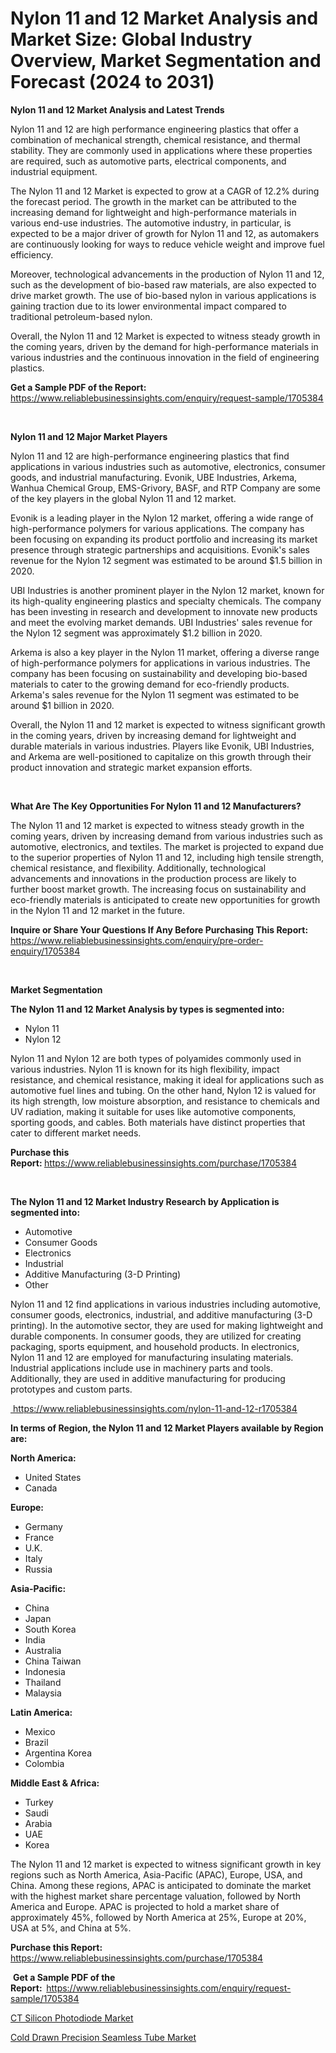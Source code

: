 <p><h1>Nylon 11 and 12 Market Analysis and Market Size: Global Industry Overview, Market Segmentation and Forecast (2024 to 2031)</h1></p><p><strong>Nylon 11 and 12 Market Analysis and Latest Trends</strong></p>
<p><p>Nylon 11 and 12 are high performance engineering plastics that offer a combination of mechanical strength, chemical resistance, and thermal stability. They are commonly used in applications where these properties are required, such as automotive parts, electrical components, and industrial equipment.</p><p>The Nylon 11 and 12 Market is expected to grow at a CAGR of 12.2% during the forecast period. The growth in the market can be attributed to the increasing demand for lightweight and high-performance materials in various end-use industries. The automotive industry, in particular, is expected to be a major driver of growth for Nylon 11 and 12, as automakers are continuously looking for ways to reduce vehicle weight and improve fuel efficiency.</p><p>Moreover, technological advancements in the production of Nylon 11 and 12, such as the development of bio-based raw materials, are also expected to drive market growth. The use of bio-based nylon in various applications is gaining traction due to its lower environmental impact compared to traditional petroleum-based nylon.</p><p>Overall, the Nylon 11 and 12 Market is expected to witness steady growth in the coming years, driven by the demand for high-performance materials in various industries and the continuous innovation in the field of engineering plastics.</p></p>
<p><strong>Get a Sample PDF of the Report:&nbsp;</strong> <a href="https://www.reliablebusinessinsights.com/enquiry/request-sample/1705384">https://www.reliablebusinessinsights.com/enquiry/request-sample/1705384</a></p>
<p>&nbsp;</p>
<p><strong>Nylon 11 and 12 Major Market Players</strong></p>
<p><p>Nylon 11 and 12 are high-performance engineering plastics that find applications in various industries such as automotive, electronics, consumer goods, and industrial manufacturing. Evonik, UBE Industries, Arkema, Wanhua Chemical Group, EMS-Grivory, BASF, and RTP Company are some of the key players in the global Nylon 11 and 12 market.</p><p>Evonik is a leading player in the Nylon 12 market, offering a wide range of high-performance polymers for various applications. The company has been focusing on expanding its product portfolio and increasing its market presence through strategic partnerships and acquisitions. Evonik's sales revenue for the Nylon 12 segment was estimated to be around $1.5 billion in 2020.</p><p>UBI Industries is another prominent player in the Nylon 12 market, known for its high-quality engineering plastics and specialty chemicals. The company has been investing in research and development to innovate new products and meet the evolving market demands. UBI Industries' sales revenue for the Nylon 12 segment was approximately $1.2 billion in 2020.</p><p>Arkema is also a key player in the Nylon 11 market, offering a diverse range of high-performance polymers for applications in various industries. The company has been focusing on sustainability and developing bio-based materials to cater to the growing demand for eco-friendly products. Arkema's sales revenue for the Nylon 11 segment was estimated to be around $1 billion in 2020.</p><p>Overall, the Nylon 11 and 12 market is expected to witness significant growth in the coming years, driven by increasing demand for lightweight and durable materials in various industries. Players like Evonik, UBI Industries, and Arkema are well-positioned to capitalize on this growth through their product innovation and strategic market expansion efforts.</p></p>
<p>&nbsp;</p>
<p><strong>What Are The Key Opportunities For Nylon 11 and 12 Manufacturers?</strong></p>
<p><p>The Nylon 11 and 12 market is expected to witness steady growth in the coming years, driven by increasing demand from various industries such as automotive, electronics, and textiles. The market is projected to expand due to the superior properties of Nylon 11 and 12, including high tensile strength, chemical resistance, and flexibility. Additionally, technological advancements and innovations in the production process are likely to further boost market growth. The increasing focus on sustainability and eco-friendly materials is anticipated to create new opportunities for growth in the Nylon 11 and 12 market in the future.</p></p>
<p><strong>Inquire or Share Your Questions If Any Before Purchasing This Report:</strong> <a href="https://www.reliablebusinessinsights.com/enquiry/pre-order-enquiry/1705384">https://www.reliablebusinessinsights.com/enquiry/pre-order-enquiry/1705384</a></p>
<p>&nbsp;</p>
<p><strong>Market Segmentation</strong></p>
<p><strong>The Nylon 11 and 12 Market Analysis by types is segmented into:</strong></p>
<p><ul><li>Nylon 11</li><li>Nylon 12</li></ul></p>
<p><p>Nylon 11 and Nylon 12 are both types of polyamides commonly used in various industries. Nylon 11 is known for its high flexibility, impact resistance, and chemical resistance, making it ideal for applications such as automotive fuel lines and tubing. On the other hand, Nylon 12 is valued for its high strength, low moisture absorption, and resistance to chemicals and UV radiation, making it suitable for uses like automotive components, sporting goods, and cables. Both materials have distinct properties that cater to different market needs.</p></p>
<p><strong>Purchase this Report:&nbsp;</strong><a href="https://www.reliablebusinessinsights.com/purchase/1705384">https://www.reliablebusinessinsights.com/purchase/1705384</a></p>
<p>&nbsp;</p>
<p><strong>The Nylon 11 and 12 Market Industry Research by Application is segmented into:</strong></p>
<p><ul><li>Automotive</li><li>Consumer Goods</li><li>Electronics</li><li>Industrial</li><li>Additive Manufacturing (3-D Printing)</li><li>Other</li></ul></p>
<p><p>Nylon 11 and 12 find applications in various industries including automotive, consumer goods, electronics, industrial, and additive manufacturing (3-D printing). In the automotive sector, they are used for making lightweight and durable components. In consumer goods, they are utilized for creating packaging, sports equipment, and household products. In electronics, Nylon 11 and 12 are employed for manufacturing insulating materials. Industrial applications include use in machinery parts and tools. Additionally, they are used in additive manufacturing for producing prototypes and custom parts.</p></p>
<p><a href="https://www.reliablebusinessinsights.com/nylon-11-and-12-r1705384">&nbsp;https://www.reliablebusinessinsights.com/nylon-11-and-12-r1705384</a></p>
<p><strong>In terms of Region, the Nylon 11 and 12 Market Players available by Region are:</strong></p>
<p>
    <p> <strong> North America: </strong>
        <ul>
            <li>United States</li>
            <li>Canada</li>
        </ul>
        </p> 
    <p> <strong> Europe: </strong>
        <ul>
            <li>Germany</li>
            <li>France</li>
            <li>U.K.</li>
            <li>Italy</li>
            <li>Russia</li>
        </ul>
        </p> 
    <p> <strong> Asia-Pacific: </strong>
        <ul>
            <li>China</li>
            <li>Japan</li>
            <li>South Korea</li>
            <li>India</li>
            <li>Australia</li>
            <li>China Taiwan</li>
            <li>Indonesia</li>
            <li>Thailand</li>
            <li>Malaysia</li>
        </ul>
        </p> 
    <p> <strong> Latin America: </strong>
        <ul>
            <li>Mexico</li>
            <li>Brazil</li>
            <li>Argentina Korea</li>
            <li>Colombia</li>
        </ul>
        </p> 
    <p> <strong> Middle East & Africa: </strong>
        <ul>
            <li>Turkey</li>
            <li>Saudi</li>
            <li>Arabia</li>
            <li>UAE</li>
            <li>Korea</li>
        </ul>
    </p>
    </p>
<p><p>The Nylon 11 and 12 market is expected to witness significant growth in key regions such as North America, Asia-Pacific (APAC), Europe, USA, and China. Among these regions, APAC is anticipated to dominate the market with the highest market share percentage valuation, followed by North America and Europe. APAC is projected to hold a market share of approximately 45%, followed by North America at 25%, Europe at 20%, USA at 5%, and China at 5%.</p></p>
<p><strong>Purchase this Report: </strong><a href="https://www.reliablebusinessinsights.com/purchase/1705384">https://www.reliablebusinessinsights.com/purchase/1705384</a></p>
<p>&nbsp;<strong>Get a Sample PDF of the Report:&nbsp;&nbsp;</strong><a href="https://www.reliablebusinessinsights.com/enquiry/request-sample/1705384">https://www.reliablebusinessinsights.com/enquiry/request-sample/1705384</a></p>
<p><strong></strong></p>
<p><p><a href="https://view.publitas.com/reportprime-1/insights-into-ct-silicon-photodiode-market-share-and-competitive-landscape-for-period-from-2024-to-2031/">CT Silicon Photodiode Market</a></p><p><a href="https://github.com/ReyesHowell/Market-Research-Report-List-1/blob/main/cold-drawn-precision-seamless-tube-market.md">Cold Drawn Precision Seamless Tube Market</a></p></p>
